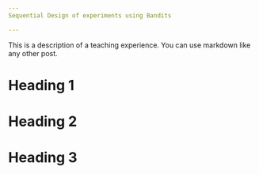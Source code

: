 ```yaml
---
Sequential Design of experiments using Bandits

---
```


This is a description of a teaching experience. You can use markdown like any other post.

Heading 1
======

Heading 2
======

Heading 3
======
